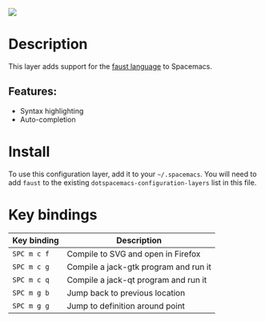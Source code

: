 ![](img/faust.png)

# Description

This layer adds support for the [faust
language](https://en.wikipedia.org/wiki/FAUST_(programming_language)) to
Spacemacs.

## Features:

-   Syntax highlighting
-   Auto-completion

# Install

To use this configuration layer, add it to your `~/.spacemacs`. You will
need to add `faust` to the existing `dotspacemacs-configuration-layers`
list in this file.

# Key bindings

| Key binding | Description                           |
|-------------|---------------------------------------|
| `SPC m c f` | Compile to SVG and open in Firefox    |
| `SPC m c g` | Compile a jack-gtk program and run it |
| `SPC m c q` | Compile a jack-qt program and run it  |
| `SPC m g b` | Jump back to previous location        |
| `SPC m g g` | Jump to definition around point       |
